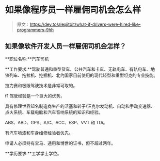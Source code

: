 # 如果像程序员一样雇佣司机会怎么样

> 原文：<https://dev.to/alexjitbit/what-if-drivers-were-hired-like-programmers-9hh>

## 如果像软件开发人员一样雇佣司机会怎样？

**职位名称:**汽车司机

**工作要求:**驾驶普通和重型货车、公共汽车和卡车、无轨电车、有轨电车、地铁列车、拖拉机、挖掘机、北约国家目前使用的现代轻型和重型坦克的专业技能。

拉力赛和极限驾驶技术是非常可取的。

f1 驾驶经验是一个巨大的优势。

具有修理世界知名制造商生产的活塞和转子/汪克尔发动机、自动和手动变速器、点火系统、车载电脑和汽车音响系统的知识和经验。

ABS、ABD、GPS、A/C、ACC、ESP、VVT 和 TDi。

有汽车喷漆和车身维修经验者优先。

申请人必须持有宝马、通用和博世的证书，但不超过两年。

**学历要求:**工学学士学位。